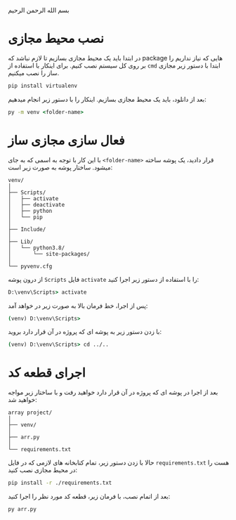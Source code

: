 بسم الله الرحمن الرحیم
# نصب محیط مجازی
در ابتدا باید یک محیط مجازی بسازیم تا لازم نباشد که package هایی که نیاز نداریم را بر روی کل سیستم نصب کنیم. برای اینکار با استفاده از `cmd` ابتدا با دستور زیر مجازی ساز را نصب میکنیم.

```cmd
pip install virtualenv
```
بعد از دانلود، باید یک محیط مجازی بسازیم. اینکار را با دستور زیر انجام میدهیم:
``` cmd
py -m venv <folder-name>
```
# فعال سازی مجازی ساز
با این کار با توجه به اسمی که به جای `<folder-name>` قرار دادید، یک پوشه ساخته میشود. ساختار پوشه به صورت زیر است:
```
venv/
│
├── Scripts/
│   ├── activate
│   ├── deactivate
│   ├── python
│   └── pip
│
├── Include/
│
├── Lib/
│   └── python3.8/
│       └── site-packages/
│
└── pyvenv.cfg
```
از درون پوشه `Scripts` فایل `activate` را با استفاده از دستور زیر اجرا کنید:
``` cmd
D:\venv\Scripts> activate
```
پس از اجرا، خط فرمان بالا به صورت زیر در خواهد آمد:
```cmd
(venv) D:\venv\Scripts> 
```
با زدن دستور زیر به پوشه ای که پروژه در آن قرار دارد بروید:
```cmd
(venv) D:\venv\Scripts> cd ../..
```
# اجرای قطعه کد
بعد از اجرا در پوشه ای که پروژه در آن قرار دارد خواهید رفت و با ساختار زیر مواجه خواهید شد:
```
array project/
│
├── venv/
│
├── arr.py
│
└── requirements.txt
```
حالا با زدن دستور زیر، تمام کتابخانه های لازمی که در فایل `requirements.txt` هست را در محیط مجازی نصب کنید:
``` bash
pip install -r ./requirements.txt
```
بعد از اتمام نصب، با فرمان زیر، قطعه کد مورد نظر را اجرا کنید:
``` bash
py arr.py
```
